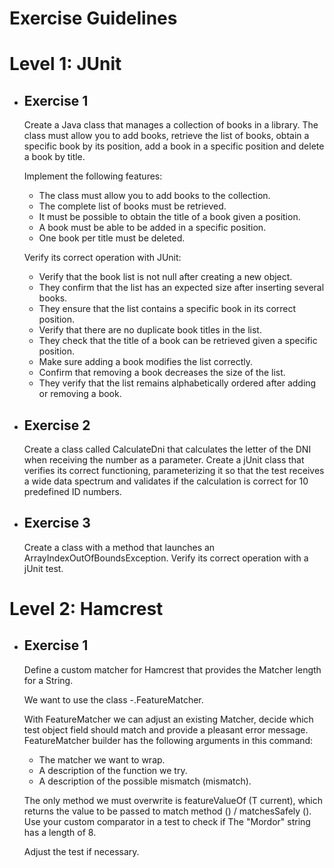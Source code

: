 # Exercise Guidelines

# Level 1: JUnit
- ## Exercise 1
    Create a Java class that manages a collection of books in a library. The class must allow you to add books, retrieve the list of books, obtain a specific book by its position, add a book in a specific position and delete a book by title.

    Implement the following features:
    - The class must allow you to add books to the collection.
    - The complete list of books must be retrieved.
    - It must be possible to obtain the title of a book given a position.
    - A book must be able to be added in a specific position.
    - One book per title must be deleted.
    
    Verify its correct operation with JUnit:
    - Verify that the book list is not null after creating a new object.
    - They confirm that the list has an expected size after inserting several books.
    - They ensure that the list contains a specific book in its correct position.
    - Verify that there are no duplicate book titles in the list.
    - They check that the title of a book can be retrieved given a specific position.
    - Make sure adding a book modifies the list correctly.
    - Confirm that removing a book decreases the size of the list.
    - They verify that the list remains alphabetically ordered after adding or removing a book.

- ## Exercise 2
    Create a class called CalculateDni that calculates the letter of the DNI when receiving the number as a parameter.
    Create a jUnit class that verifies its correct functioning, parameterizing it so that the test receives a wide data spectrum and validates if the calculation is correct for 10 predefined ID numbers.

- ## Exercise 3
    Create a class with a method that launches an ArrayIndexOutOfBoundsException.
    Verify its correct operation with a jUnit test.

# Level 2: Hamcrest
- ## Exercise 1
    Define a custom matcher for Hamcrest that provides the Matcher length for a String.

    We want to use the class -.FeatureMatcher.

    With FeatureMatcher we can adjust an existing Matcher, decide which test object field should match
    and provide a pleasant error message. FeatureMatcher builder has the following arguments in
    this command:

    - The matcher we want to wrap.
    - A description of the function we try.
    - A description of the possible mismatch (mismatch).

    The only method we must overwrite is featureValueOf (T current), which returns the value to be passed to
    match method () / matchesSafely (). Use your custom comparator in a test to check if
    The "Mordor" string has a length of 8.

    Adjust the test if necessary.
